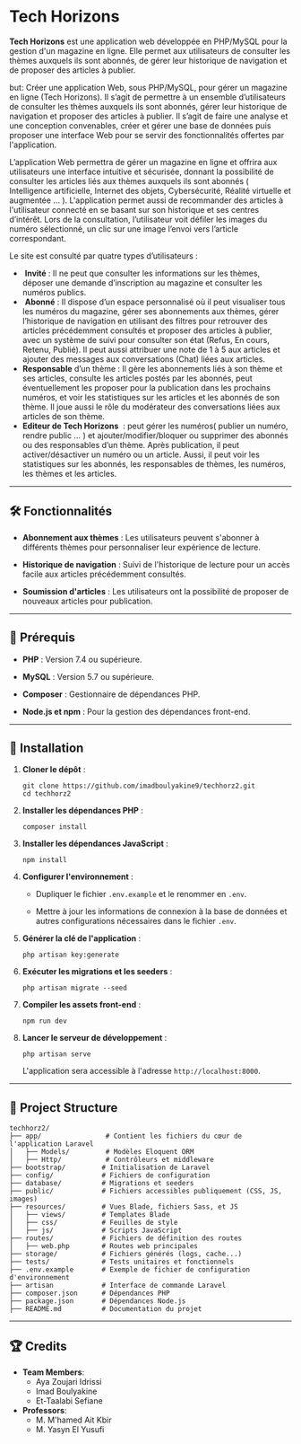 # Tech Horizons

**Tech Horizons** est une application web développée en PHP/MySQL pour la gestion d'un magazine en ligne. Elle permet aux utilisateurs de consulter les thèmes auxquels ils sont abonnés, de gérer leur historique de navigation et de proposer des articles à publier.

but:
Créer une application Web, sous PHP/MySQL, pour gérer un magazine en ligne (Tech Horizons). Il s’agit de permettre à un ensemble d’utilisateurs de consulter les thèmes auxquels ils sont abonnés, gérer leur historique de navigation et proposer des articles à publier. Il s’agit de faire une analyse et une conception convenables, créer et gérer une base de données puis proposer une interface Web pour se servir des fonctionnalités offertes par l'application.

L’application Web permettra de gérer un magazine en ligne et offrira aux utilisateurs une interface intuitive et sécurisée, donnant la possibilité de consulter les articles liés aux thèmes auxquels ils sont abonnés ( Intelligence artificielle, Internet des objets, Cybersécurité, Réalité virtuelle et augmentée ... ). L'application permet aussi de recommander des articles à l'utilisateur connecté en se basant sur son historique et ses centres d’intérêt. Lors de la consultation, l’utilisateur voit défiler les images du numéro sélectionné, un clic sur une image l’envoi vers l’article correspondant.

Le site est consulté par quatre types d’utilisateurs :

-  **Invité** : Il ne peut que consulter les informations sur les thèmes, déposer une demande d’inscription au magazine et consulter les numéros publics. 
-  **Abonné** : Il dispose d’un espace personnalisé où il peut visualiser tous les numéros du magazine, gérer ses abonnements aux thèmes, gérer l’historique de navigation en utilisant des filtres pour retrouver des articles précédemment consultés et proposer des articles à publier, avec un système de suivi pour consulter son état (Refus, En cours, Retenu, Publié). Il peut aussi attribuer une note de 1 à 5 aux articles et ajouter des messages aux conversations (Chat) liées aux articles. 
- **Responsable** d’un thème : Il gère les abonnements liés à son thème et ses articles, consulte les articles postés par les abonnés, peut éventuellement les proposer pour la publication dans les prochains numéros, et voir les statistiques sur les articles et les abonnés de son thème. Il joue aussi le rôle du modérateur des conversations liées aux articles de son thème. 
- **Editeur de Tech Horizons**  : peut gérer les numéros( publier un numéro, rendre public … ) et ajouter/modifier/bloquer ou supprimer des abonnés ou des responsables d’un thème. Après publication, il peut activer/désactiver un numéro ou un article. Aussi, il peut voir les statistiques sur les abonnés, les responsables de thèmes, les numéros, les thèmes et les articles.

---

## 🛠️ Fonctionnalités

- **Abonnement aux thèmes** : Les utilisateurs peuvent s'abonner à différents thèmes pour personnaliser leur expérience de lecture.
    
- **Historique de navigation** : Suivi de l'historique de lecture pour un accès facile aux articles précédemment consultés.
    
- **Soumission d'articles** : Les utilisateurs ont la possibilité de proposer de nouveaux articles pour publication.

---

## 🔧 Prérequis

- **PHP** : Version 7.4 ou supérieure.
    
- **MySQL** : Version 5.7 ou supérieure.
    
- **Composer** : Gestionnaire de dépendances PHP.
    
- **Node.js et npm** : Pour la gestion des dépendances front-end.

---

## 🚀 Installation

1. **Cloner le dépôt** :
    
    ```
    git clone https://github.com/imadboulyakine9/techhorz2.git
    cd techhorz2
    ```
    
2. **Installer les dépendances PHP** :
    
    ```
    composer install
    ```
    
3. **Installer les dépendances JavaScript** :
    
    ```
    npm install
    ```
    
4. **Configurer l'environnement** :
    
    - Dupliquer le fichier `.env.example` et le renommer en `.env`.
        
    - Mettre à jour les informations de connexion à la base de données et autres configurations nécessaires dans le fichier `.env`.
        
5. **Générer la clé de l'application** :
    
    ```
    php artisan key:generate
    ```
    
6. **Exécuter les migrations et les seeders** :
    
    ```
    php artisan migrate --seed
    ```
    
7. **Compiler les assets front-end** :
    
    ```
    npm run dev
    ```
    
8. **Lancer le serveur de développement** :
    
    ```
    php artisan serve
    ```
    
    L'application sera accessible à l'adresse `http://localhost:8000`.

--- 
## 📂 Project Structure

```plaintext
techhorz2/
├── app/                # Contient les fichiers du cœur de l'application Laravel
│   ├── Models/         # Modèles Eloquent ORM
│   ├── Http/           # Contrôleurs et middleware
├── bootstrap/         # Initialisation de Laravel
├── config/            # Fichiers de configuration
├── database/          # Migrations et seeders
├── public/            # Fichiers accessibles publiquement (CSS, JS, images)
├── resources/         # Vues Blade, fichiers Sass, et JS
│   ├── views/         # Templates Blade
│   ├── css/           # Feuilles de style
│   ├── js/            # Scripts JavaScript
├── routes/            # Fichiers de définition des routes
│   ├── web.php        # Routes web principales
├── storage/           # Fichiers générés (logs, cache...)
├── tests/             # Tests unitaires et fonctionnels
├── .env.example       # Exemple de fichier de configuration d'environnement
├── artisan            # Interface de commande Laravel
├── composer.json      # Dépendances PHP
├── package.json       # Dépendances Node.js
├── README.md          # Documentation du projet

```


---
## 🏆 Credits

- **Team Members**:
    - Aya Zoujari Idrissi
    - Imad Boulyakine
    - Et-Taalabi Sefiane
- **Professors**: 
	- M. M'hamed Ait Kbir
	- M. Yasyn El Yusufi
